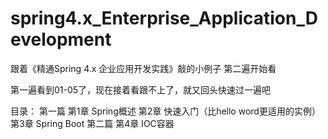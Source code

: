 # spring4.x_Enterprise_Application_Development
跟着《精通Spring 4.x 企业应用开发实践》敲的小例子 第二遍开始看

第一遍看到01-05了，现在接着看跟不上了，就又回头快速过一遍吧

目录：
第一篇
第1章	Spring概述
第2章	快速入门（比hello word更适用的实例）
第3章	Spring Boot
第二篇
第4章	IOC容器
